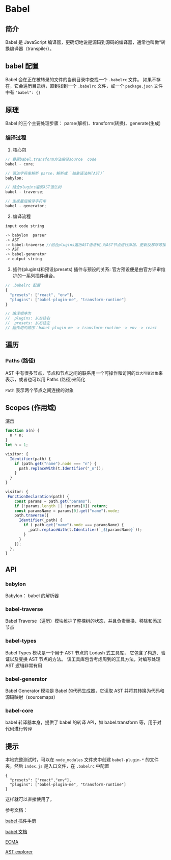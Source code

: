 # Babel

## 简介

Babel 是 JavaScript 编译器，更确切地说是源码到源码的编译器，通常也叫做“转换编译器（transpiler）。

## babel 配置

Babel 会在正在被转录的文件的当前目录中查找一个 `.babelrc` 文件。 如果不存在，它会遍历目录树，直到找到一个 `.babelrc` 文件，或一个 `package.json` 文件中有 `"babel": {}`

## 原理

Babel 的三个主要处理步骤： parse(解析)、transform(转换)、generate(生成)

### 编译过程

1. 核心包

```js
// 暴露babel.transform方法编译source  code
babel - core;

// 语法字符串解析 parse，解析成 `抽象语法树(AST)`
babylon;

// 结合plugins遍历AST语法树
babel - traverse;

// 生成最后编译字符串
babel - generator;
```

2. 编译流程

```js
input code string

-> babylon  parser
-> AST
-> babel-traverse //结合plugins遍历AST语法树,对AST节点进行添加、更新及移除等操作
-> AST
-> babel-generator
-> output string

```

3. 插件(plugins)和预设(presets)
   插件与预设的关系: 官方预设便是由官方评审维护的一系列插件组合。

```js
// .babelrc 配置
{
  "presets": ["react", "env"],
  "plugins": ["babel-plugin-me", "transform-runtime"]
}

// 编译顺序为
//  plugins: 从左往右
//  presets: 从右往左
// 起作用的顺序：babel-plugin-me -> transform-runtime -> env -> react

```

## 遍历

### Paths (路径)

AST 中有很多节点，节点和节点之间的联系用一个可操作和访问的`巨大可变对象`来表示，或者也可以用 Paths (路径)来简化

`Path` 表示两个节点之间连接的对象

## Scopes (作用域)

[演示](https://astexplorer.net/#/gist/61f470d64b0d156748c28b49783f7f68/c258f355e2d0c14d558afa52abf84adfdc2506ad)

```js
function a(n) {
  n * n;
}
let n = 1;
```

```js
visitor: {
  Identifier(path) {
    if (path.get("name").node === "n") {
      path.replaceWith(t.Identifier("_n"));
    }
  }
}

```

```js
visitor: {
 FunctionDeclaration(path) {
    const params = path.get("params");
    if (!params.length || !params[0]) return;
    const paramsName = params[0].get("name").node;
    path.traverse({
      Identifier(_path) {
        if (_path.get("name").node === paramsName) {
          _path.replaceWith(t.Identifier(`_${paramsName}`));
        }
      }
    });
  },
}

```

## API

### babylon

Babylon： babel 的解析器

### babel-traverse

Babel Traverse（遍历）模块维护了整棵树的状态，并且负责替换、移除和添加节点

### babel-types

Babel Types 模块是一个用于 AST 节点的 Lodash 式工具库， 它包含了构造、验证以及变换 AST 节点的方法。 该工具库包含考虑周到的工具方法，对编写处理 AST 逻辑非常有用

### babel-generator

Babel Generator 模块是 Babel 的代码生成器，它读取 AST 并将其转换为代码和源码映射（sourcemaps）

### babel-core

babel 转译器本身，提供了 babel 的转译 API，如 babel.transform 等，用于对代码进行转译

## 提示

本地完整测试时，可以在 `node_modules` 文件夹中创建 `babel-plugin-*` 的文件夹，然后 `index.js` 是入口文件，在 `.babelrc` 中配置

```
{
  "presets": ["react","env"],
  "plugins": ["babel-plugin-me", "transform-runtime"]
}

```

这样就可以直接使用了。

参考文档：

[babel 插件手册](https://github.com/jamiebuilds/babel-handbook/blob/master/translations/zh-Hans/plugin-handbook.md)

[babel 文档](https://babeljs.io/docs/en/next/babel-core)

[ECMA](http://www.ecma-international.org/ecma-262/5.1/index.html#sec-8)

[AST explorer](https://astexplorer.net/#)
